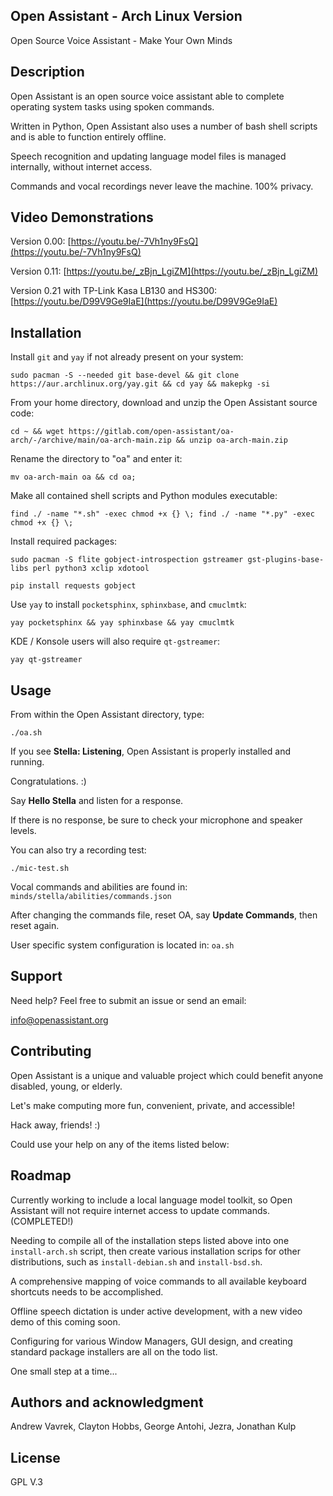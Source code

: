 ## Open Assistant - Arch Linux Version
Open Source Voice Assistant - Make Your Own Minds

## Description
Open Assistant is an open source voice assistant able to complete operating system tasks using spoken commands.

Written in Python, Open Assistant also uses a number of bash shell scripts and is able to function entirely offline. 

Speech recognition and updating language model files is managed internally, without internet access. 

Commands and vocal recordings never leave the machine. 100% privacy.

## Video Demonstrations
Version 0.00:
[https://youtu.be/-7Vh1ny9FsQ](https://youtu.be/-7Vh1ny9FsQ)

Version 0.11:
[https://youtu.be/_zBjn_LgiZM](https://youtu.be/_zBjn_LgiZM)

Version 0.21 with TP-Link Kasa LB130 and HS300:
[https://youtu.be/D99V9Ge9IaE](https://youtu.be/D99V9Ge9IaE)

## Installation
Install ``git`` and ``yay`` if not already present on your system:
```
sudo pacman -S --needed git base-devel && git clone https://aur.archlinux.org/yay.git && cd yay && makepkg -si
```
From your home directory, download and unzip the Open Assistant source code:
```
cd ~ && wget https://gitlab.com/open-assistant/oa-arch/-/archive/main/oa-arch-main.zip && unzip oa-arch-main.zip
```
Rename the directory to "oa" and enter it:
```
mv oa-arch-main oa && cd oa;
```
Make all contained shell scripts and Python modules executable:
```
find ./ -name "*.sh" -exec chmod +x {} \; find ./ -name "*.py" -exec chmod +x {} \;
```
Install required packages:
```
sudo pacman -S flite gobject-introspection gstreamer gst-plugins-base-libs perl python3 xclip xdotool
```
```
pip install requests gobject
```
Use ``yay`` to install ``pocketsphinx``, ``sphinxbase``, and ``cmuclmtk``:
```
yay pocketsphinx && yay sphinxbase && yay cmuclmtk
``` 
KDE / Konsole users will also require ``qt-gstreamer``:
```
yay qt-gstreamer
```

## Usage
From within the Open Assistant directory, type:
```
./oa.sh
```
If you see **Stella: Listening**, Open Assistant is properly installed and running.

Congratulations. :)

Say **Hello Stella** and listen for a response.

If there is no response, be sure to check your microphone and speaker levels.

You can also try a recording test:
```
./mic-test.sh
```
Vocal commands and abilities are found in: ``minds/stella/abilities/commands.json``

After changing the commands file, reset OA, say **Update Commands**, then reset again. 

User specific system configuration is located in: ``oa.sh``

## Support
Need help? Feel free to submit an issue or send an email:

[info@openassistant.org](mailto:info@openassistant.org)

## Contributing
Open Assistant is a unique and valuable project which could benefit anyone disabled, young, or elderly.

Let's make computing more fun, convenient, private, and accessible!

Hack away, friends! :)

Could use your help on any of the items listed below:

## Roadmap
Currently working to include a local language model toolkit, so Open Assistant will not require internet access to update commands. (COMPLETED!)

Needing to compile all of the installation steps listed above into one ``install-arch.sh`` script, then create various installation scrips for other distributions, such as ``install-debian.sh`` and ``install-bsd.sh``.

A comprehensive mapping of voice commands to all available keyboard shortcuts needs to be accomplished.

Offline speech dictation is under active development, with a new video demo of this coming soon.

Configuring for various Window Managers, GUI design, and creating standard package installers are all on the todo list.

One small step at a time...

## Authors and acknowledgment
Andrew Vavrek, Clayton Hobbs, George Antohi, Jezra, Jonathan Kulp

## License
GPL V.3

